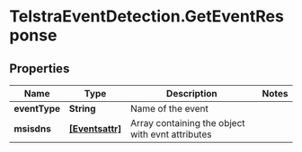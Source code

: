 # TelstraEventDetection.GetEventResponse

## Properties
Name | Type | Description | Notes
------------ | ------------- | ------------- | -------------
**eventType** | **String** | Name of the event | 
**msisdns** | [**[Eventsattr]**](Eventsattr.md) | Array containing the object with evnt attributes | 


